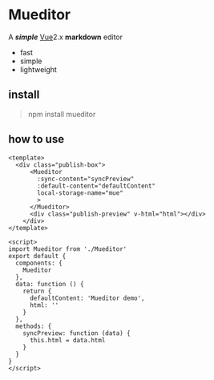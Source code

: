 # Mueditor
A ***simple*** [Vue](http://vuejs.org)2.x **markdown** editor

- fast
- simple
- lightweight

## install

> npm install mueditor

## how to use

```
<template>
  <div class="publish-box">
      <Mueditor
        :sync-content="syncPreview"
        :default-content="defaultContent"
        local-storage-name="mue"
        >
      </Mueditor>
      <div class="publish-preview" v-html="html"></div>
    </div>
</template>

<script>
import Mueditor from './Mueditor'
export default {
  components: {
    Mueditor
  },
  data: function () {
    return {
      defaultContent: 'Mueditor demo',
      html: ''
    }
  },
  methods: {
    syncPreview: function (data) {
      this.html = data.html
    }
  }
}
</script>
```
